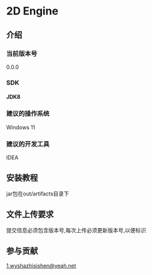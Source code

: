 # 2D Engine

## 介绍

### 当前版本号

0.0.0

### SDK

#### JDK8

### 建议的操作系统

Windows 11

### 建议的开发工具

IDEA

## 安装教程

jar包在out/artifacts目录下

## 文件上传要求

提交信息必须包含版本号,每次上传必须更新版本号,以便标识

## 参与贡献

1.wyshazhisishen@yeah.net
